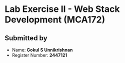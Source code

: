 # Lab Exercise II - Web Stack Development (MCA172)

## Submitted by
- Name: **Gokul S Unnikrishnan**
- Register Number: **2447121**